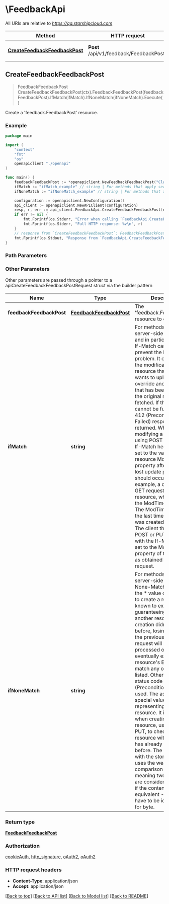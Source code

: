 # \FeedbackApi

All URIs are relative to *https://qa.starshipcloud.com*

Method | HTTP request | Description
------------- | ------------- | -------------
[**CreateFeedbackFeedbackPost**](FeedbackApi.md#CreateFeedbackFeedbackPost) | **Post** /api/v1/feedback/FeedbackPosts | Create a &#39;feedback.FeedbackPost&#39; resource.



## CreateFeedbackFeedbackPost

> FeedbackFeedbackPost CreateFeedbackFeedbackPost(ctx).FeedbackFeedbackPost(feedbackFeedbackPost).IfMatch(ifMatch).IfNoneMatch(ifNoneMatch).Execute()

Create a 'feedback.FeedbackPost' resource.

### Example

```go
package main

import (
    "context"
    "fmt"
    "os"
    openapiclient "./openapi"
)

func main() {
    feedbackFeedbackPost := *openapiclient.NewFeedbackFeedbackPost("ClassId_example", "ObjectType_example") // FeedbackFeedbackPost | The 'feedback.FeedbackPost' resource to create.
    ifMatch := "ifMatch_example" // string | For methods that apply server-side changes, and in particular for PUT, If-Match can be used to prevent the lost update problem. It can check if the modification of a resource that the user wants to upload will not override another change that has been done since the original resource was fetched. If the request cannot be fulfilled, the 412 (Precondition Failed) response is returned. When modifying a resource using POST or PUT, the If-Match header must be set to the value of the resource ModTime property after which no lost update problem should occur. For example, a client send a GET request to obtain a resource, which includes the ModTime property. The ModTime indicates the last time the resource was created or modified. The client then sends a POST or PUT request with the If-Match header set to the ModTime property of the resource as obtained in the GET request. (optional)
    ifNoneMatch := "ifNoneMatch_example" // string | For methods that apply server-side changes, If-None-Match used with the * value can be used to create a resource not known to exist, guaranteeing that another resource creation didn't happen before, losing the data of the previous put. The request will be processed only if the eventually existing resource's ETag doesn't match any of the values listed. Otherwise, the status code 412 (Precondition Failed) is used. The asterisk is a special value representing any resource. It is only useful when creating a resource, usually with PUT, to check if another resource with the identity has already been created before. The comparison with the stored ETag uses the weak comparison algorithm, meaning two resources are considered identical if the content is equivalent - they don't have to be identical byte for byte. (optional)

    configuration := openapiclient.NewConfiguration()
    api_client := openapiclient.NewAPIClient(configuration)
    resp, r, err := api_client.FeedbackApi.CreateFeedbackFeedbackPost(context.Background()).FeedbackFeedbackPost(feedbackFeedbackPost).IfMatch(ifMatch).IfNoneMatch(ifNoneMatch).Execute()
    if err != nil {
        fmt.Fprintf(os.Stderr, "Error when calling `FeedbackApi.CreateFeedbackFeedbackPost``: %v\n", err)
        fmt.Fprintf(os.Stderr, "Full HTTP response: %v\n", r)
    }
    // response from `CreateFeedbackFeedbackPost`: FeedbackFeedbackPost
    fmt.Fprintf(os.Stdout, "Response from `FeedbackApi.CreateFeedbackFeedbackPost`: %v\n", resp)
}
```

### Path Parameters



### Other Parameters

Other parameters are passed through a pointer to a apiCreateFeedbackFeedbackPostRequest struct via the builder pattern


Name | Type | Description  | Notes
------------- | ------------- | ------------- | -------------
 **feedbackFeedbackPost** | [**FeedbackFeedbackPost**](FeedbackFeedbackPost.md) | The &#39;feedback.FeedbackPost&#39; resource to create. | 
 **ifMatch** | **string** | For methods that apply server-side changes, and in particular for PUT, If-Match can be used to prevent the lost update problem. It can check if the modification of a resource that the user wants to upload will not override another change that has been done since the original resource was fetched. If the request cannot be fulfilled, the 412 (Precondition Failed) response is returned. When modifying a resource using POST or PUT, the If-Match header must be set to the value of the resource ModTime property after which no lost update problem should occur. For example, a client send a GET request to obtain a resource, which includes the ModTime property. The ModTime indicates the last time the resource was created or modified. The client then sends a POST or PUT request with the If-Match header set to the ModTime property of the resource as obtained in the GET request. | 
 **ifNoneMatch** | **string** | For methods that apply server-side changes, If-None-Match used with the * value can be used to create a resource not known to exist, guaranteeing that another resource creation didn&#39;t happen before, losing the data of the previous put. The request will be processed only if the eventually existing resource&#39;s ETag doesn&#39;t match any of the values listed. Otherwise, the status code 412 (Precondition Failed) is used. The asterisk is a special value representing any resource. It is only useful when creating a resource, usually with PUT, to check if another resource with the identity has already been created before. The comparison with the stored ETag uses the weak comparison algorithm, meaning two resources are considered identical if the content is equivalent - they don&#39;t have to be identical byte for byte. | 

### Return type

[**FeedbackFeedbackPost**](feedback.FeedbackPost.md)

### Authorization

[cookieAuth](../README.md#cookieAuth), [http_signature](../README.md#http_signature), [oAuth2](../README.md#oAuth2), [oAuth2](../README.md#oAuth2)

### HTTP request headers

- **Content-Type**: application/json
- **Accept**: application/json

[[Back to top]](#) [[Back to API list]](../README.md#documentation-for-api-endpoints)
[[Back to Model list]](../README.md#documentation-for-models)
[[Back to README]](../README.md)

